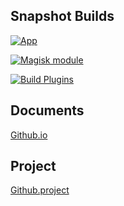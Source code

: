 ## Snapshot Builds

[![App](https://github.com/Tornaco/Thanox/actions/workflows/app.yml/badge.svg)](https://github.com/Tornaco/Thanox/actions/workflows/app.yml)

[![Magisk module](https://github.com/Tornaco/Thanox/actions/workflows/magisk-module.yml/badge.svg)](https://github.com/Tornaco/Thanox/actions/workflows/magisk-module.yml)

[![Build Plugins](https://github.com/Tornaco/Thanox/actions/workflows/plugins.yml/badge.svg)](https://github.com/Tornaco/Thanox/actions/workflows/plugins.yml)


## Documents

[Github.io](https://tornaco.github.io/Thanox/)

## Project

[Github.project](https://github.com/Tornaco/Thanox/projects)

